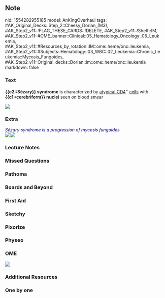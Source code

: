 ## Note
nid: 1554282955185
model: AnKingOverhaul
tags: #AK_Original_Decks::Step_2::Cheesy_Dorian_(M3), #AK_Step2_v11::!FLAG_THESE_CARDS::!DELETE, #AK_Step2_v11::!Shelf::IM, #AK_Step2_v11::#OME_banner::Clinical::05_Hematology_Oncology::05_Leukemia, #AK_Step2_v11::#Resources_by_rotation::IM::ome::heme/onc::leukemia, #AK_Step2_v11::#Subjects::Hematology::03_WBC::02_Leukemia::Chronic_Leukemia::Mycosis_Fungoides, #AK_Step2_v11::Original_decks::Dorian::im::ome::heme/onc::leukemia
markdown: false

### Text
<b>{{c2::</b><b style="color: rgb(32, 33, 36);">Sézary</b><b>}}
syndrome</b> is characterized by <u>atypical CD4</u><sup>+</sup>
<u>cells</u> with <b>{{c1::cerebriform}} nuclei</b> seen on blood
smear
<div><img src="paste-1692487697563649.jpg"></div>

### Extra
<div>
  <font color="#000080"><i style="">Sézary</i> <i>syndrome is a
  progression of mycosis fungoides</i></font>
</div><img src="paste-104273216012708.jpg"><img src=
"paste-1166551772299265.jpg">

### Lecture Notes


### Missed Questions


### Pathoma


### Boards and Beyond


### First Aid


### Sketchy


### Pixorize


### Physeo


### OME
<div class="ome-widget">
  <a href=
  "https://onlinemeded.org/spa/hematology-oncology/leukemia/acquire?ref=anki">
  <img src="_OME_AnkiFlashcards_Lesson_5.png"></a>
</div>

### Additional Resources


### One by one

